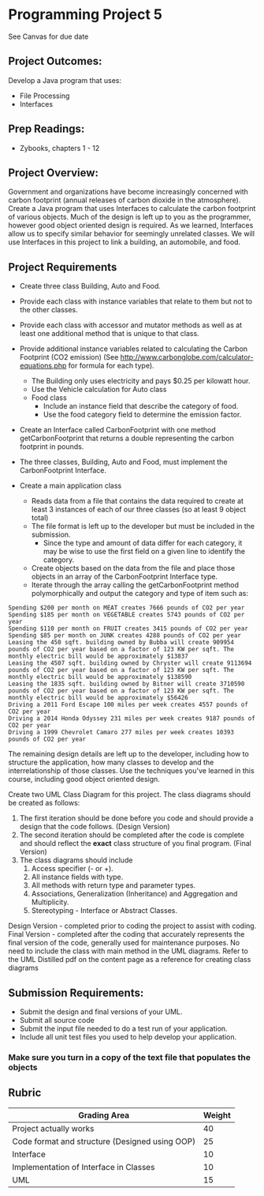 # Programming Project 5
See Canvas for due date

## Project Outcomes:
Develop a Java program that uses:
* File Processing
* Interfaces 

## Prep Readings:
* Zybooks, chapters 1 - 12 

## Project Overview:
Government and organizations have become increasingly concerned with carbon footprint (annual releases of carbon dioxide in the atmosphere).
Create a Java program that uses Interfaces to calculate the carbon footprint of various objects.
Much of the design is left up to you as the programmer, however good object oriented design is required.
As we learned, Interfaces allow us to specify similar behavior for seemingly unrelated classes.
We will use Interfaces in this project to link a building, an automobile, and food.

## Project Requirements
* Create three class Building, Auto and Food.
* Provide each class with instance variables that relate to them but not to the other classes.
* Provide each class with accessor and mutator methods as well as at least one additional method that is unique to that class.
* Provide additional instance variables related to calculating the Carbon Footprint (CO2 emission) (See http://www.carbonglobe.com/calculator-equations.php for formula for each type).
	* The Building only uses electricity and pays $0.25 per kilowatt hour. 
	* Use the Vehicle calculation for Auto class
	* Food class 
		* Include an instance field that describe the category of food.
		* Use the food category field to determine the emission factor.
* Create an Interface called CarbonFootprint with one method getCarbonFootprint that returns a double representing the carbon footprint in pounds.
* The three classes, Building, Auto and Food, must implement the CarbonFootprint Interface.

* Create a main application class
	* Reads data from a file that contains the data required to create at least 3 instances of each of our three classes (so at least 9 object total)
	* The file format is left up to the developer but must be included in the submission. 
		* Since the type and amount of data differ for each category, it may be wise to use the first field on a given line to identify the category. 
	* Create objects based on the data from the file and place those objects in an array of the CarbonFootprint Interface type. 
	* Iterate through the array calling the getCarbonFootprint method polymorphically and output the category and type of item such as:

```
Spending $200 per month on MEAT creates 7666 pounds of CO2 per year
Spending $185 per month on VEGETABLE creates 5743 pounds of CO2 per year
Spending $110 per month on FRUIT creates 3415 pounds of CO2 per year
Spending $85 per month on JUNK creates 4288 pounds of CO2 per year
Leasing the 450 sqft. building owned by Bubba will create 909954 pounds of CO2 per year based on a factor of 123 KW per sqft. The monthly electric bill would be approximately $13837
Leasing the 4507 sqft. building owned by Chryster will create 9113694 pounds of CO2 per year based on a factor of 123 KW per sqft. The monthly electric bill would be approximately $138590
Leasing the 1835 sqft. building owned by Bitner will create 3710590 pounds of CO2 per year based on a factor of 123 KW per sqft. The monthly electric bill would be approximately $56426
Driving a 2011 Ford Escape 100 miles per week creates 4557 pounds of CO2 per year
Driving a 2014 Honda Odyssey 231 miles per week creates 9187 pounds of CO2 per year
Driving a 1999 Chevrolet Camaro 277 miles per week creates 10393 pounds of CO2 per year
```

The remaining design details are left up to the developer, including how to structure the application, how many classes to develop and the interrelationship of those classes.
Use the techniques you've learned in this course, including good object oriented design.

Create two UML Class Diagram for this project. 
The class diagrams should be created as follows:
1. The first iteration should be done before you code and should provide a design that the code follows. (Design Version)
2. The second iteration should be completed after the code is complete and should reflect the **exact** class structure of you final program. (Final Version)
3. The class diagrams should include 
	1. Access specifier (- or +).
	2. All instance fields with type.
	3. All methods with return type and parameter types.
	4. Associations, Generalization (Inheritance) and Aggregation and Multiplicity.
	5. Stereotyping - Interface or Abstract Classes.

Design Version - completed prior to coding the project to assist with coding.
Final Version - completed after the coding that accurately represents the final version of the code, generally used for maintenance purposes.
No need to include the class with main method in the UML diagrams.
Refer to the UML Distilled pdf on the content page as a reference for creating class diagrams

## Submission Requirements:
* Submit the design and final versions of your UML.
* Submit all source code
* Submit the input file needed to do a test run of your application.
* Include all unit test files you used to help develop your application.

### Make sure you turn in a copy of the text file that populates the objects

## Rubric
Grading Area | Weight
------------ | ------
Project actually works | 40
Code format and structure (Designed using OOP) | 25
Interface | 10
Implementation of Interface in Classes | 10
UML | 15